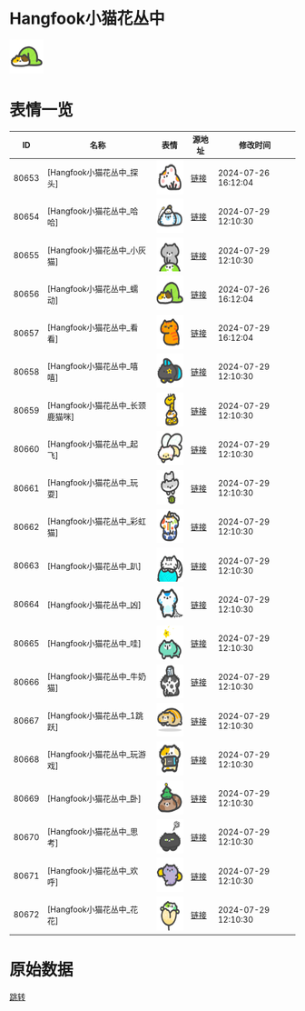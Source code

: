 # Hangfook小猫花丛中

<img src="./cover.png" height="60" alt="cover" />

# 表情一览

|ID|名称|表情|源地址|修改时间|
|----|----|----|----|----|
|80653|[Hangfook小猫花丛中_探头]|<img src="./pic/080653_%5BHangfook小猫花丛中_探头%5D.png" height="60" alt="探头"/>|[链接](https://i0.hdslb.com/bfs/garb/203f8c477b50508905a385de715c3e98516e7429.png)|2024-07-26 16:12:04|
|80654|[Hangfook小猫花丛中_哈哈]|<img src="./pic/080654_%5BHangfook小猫花丛中_哈哈%5D.png" height="60" alt="哈哈"/>|[链接](https://i0.hdslb.com/bfs/garb/350d9f15d3177cf3b46bf13b175561191c74ff65.png)|2024-07-29 12:10:30|
|80655|[Hangfook小猫花丛中_小灰猫]|<img src="./pic/080655_%5BHangfook小猫花丛中_小灰猫%5D.png" height="60" alt="小灰猫"/>|[链接](https://i0.hdslb.com/bfs/garb/a7f6bb89b42c6a71f040f3da70570b759b5b66b4.png)|2024-07-29 12:10:30|
|80656|[Hangfook小猫花丛中_蠕动]|<img src="./pic/080656_%5BHangfook小猫花丛中_蠕动%5D.png" height="60" alt="蠕动"/>|[链接](https://i0.hdslb.com/bfs/garb/f4068b89371bb126b18b8b4629b4ee89f1b28f89.png)|2024-07-26 16:12:04|
|80657|[Hangfook小猫花丛中_看看]|<img src="./pic/080657_%5BHangfook小猫花丛中_看看%5D.png" height="60" alt="看看"/>|[链接](https://i0.hdslb.com/bfs/garb/4037d462f805283ad0cda45673025225f1d92e1e.png)|2024-07-29 16:12:04|
|80658|[Hangfook小猫花丛中_嘻嘻]|<img src="./pic/080658_%5BHangfook小猫花丛中_嘻嘻%5D.png" height="60" alt="嘻嘻"/>|[链接](https://i0.hdslb.com/bfs/garb/de9c43f2b64a754023745c7da4f9ffc3b908ef4e.png)|2024-07-29 12:10:30|
|80659|[Hangfook小猫花丛中_长颈鹿猫咪]|<img src="./pic/080659_%5BHangfook小猫花丛中_长颈鹿猫咪%5D.png" height="60" alt="长颈鹿猫咪"/>|[链接](https://i0.hdslb.com/bfs/garb/98eebce32be1cc57b04c3635fcfbdeb31d8b3c4c.png)|2024-07-29 12:10:30|
|80660|[Hangfook小猫花丛中_起飞]|<img src="./pic/080660_%5BHangfook小猫花丛中_起飞%5D.png" height="60" alt="起飞"/>|[链接](https://i0.hdslb.com/bfs/garb/73fb409cb7665f1214271ece5a27b4893ab0657d.png)|2024-07-29 12:10:30|
|80661|[Hangfook小猫花丛中_玩耍]|<img src="./pic/080661_%5BHangfook小猫花丛中_玩耍%5D.png" height="60" alt="玩耍"/>|[链接](https://i0.hdslb.com/bfs/garb/2f36ecf09175b8965c9e80c1fd167198961c7c6b.png)|2024-07-29 12:10:30|
|80662|[Hangfook小猫花丛中_彩虹猫]|<img src="./pic/080662_%5BHangfook小猫花丛中_彩虹猫%5D.png" height="60" alt="彩虹猫"/>|[链接](https://i0.hdslb.com/bfs/garb/06d4149497f0287eef3e606983d4df1d23991502.png)|2024-07-29 12:10:30|
|80663|[Hangfook小猫花丛中_趴]|<img src="./pic/080663_%5BHangfook小猫花丛中_趴%5D.png" height="60" alt="趴"/>|[链接](https://i0.hdslb.com/bfs/garb/6a9e0aeba3e4a95fa4b36bb6f35200121e7cc13e.png)|2024-07-29 12:10:30|
|80664|[Hangfook小猫花丛中_凶]|<img src="./pic/080664_%5BHangfook小猫花丛中_凶%5D.png" height="60" alt="凶"/>|[链接](https://i0.hdslb.com/bfs/garb/c3b65fc3023b894b9cbf68b2eacb89c62af5a817.png)|2024-07-29 12:10:30|
|80665|[Hangfook小猫花丛中_哇]|<img src="./pic/080665_%5BHangfook小猫花丛中_哇%5D.png" height="60" alt="哇"/>|[链接](https://i0.hdslb.com/bfs/garb/980c8fe174de784217788193afa5b4f4970e2021.png)|2024-07-29 12:10:30|
|80666|[Hangfook小猫花丛中_牛奶猫]|<img src="./pic/080666_%5BHangfook小猫花丛中_牛奶猫%5D.png" height="60" alt="牛奶猫"/>|[链接](https://i0.hdslb.com/bfs/garb/34b4e92abace966142ca005426231c0e50e4a47a.png)|2024-07-29 12:10:30|
|80667|[Hangfook小猫花丛中_1跳跃]|<img src="./pic/080667_%5BHangfook小猫花丛中_1跳跃%5D.png" height="60" alt="1跳跃"/>|[链接](https://i0.hdslb.com/bfs/garb/507347bd09ad2d283af33e3d93e8216969445f10.png)|2024-07-29 12:10:30|
|80668|[Hangfook小猫花丛中_玩游戏]|<img src="./pic/080668_%5BHangfook小猫花丛中_玩游戏%5D.png" height="60" alt="玩游戏"/>|[链接](https://i0.hdslb.com/bfs/garb/d8be744ffe21ce6166449d9fb1c737823f91ac71.png)|2024-07-29 12:10:30|
|80669|[Hangfook小猫花丛中_卧]|<img src="./pic/080669_%5BHangfook小猫花丛中_卧%5D.png" height="60" alt="卧"/>|[链接](https://i0.hdslb.com/bfs/garb/6cbe7e9f16021cf1db68203903afef5963ddb6bc.png)|2024-07-29 12:10:30|
|80670|[Hangfook小猫花丛中_思考]|<img src="./pic/080670_%5BHangfook小猫花丛中_思考%5D.png" height="60" alt="思考"/>|[链接](https://i0.hdslb.com/bfs/garb/df123a35b91c27656bda8e575c8d37c4a92bd496.png)|2024-07-29 12:10:30|
|80671|[Hangfook小猫花丛中_欢呼]|<img src="./pic/080671_%5BHangfook小猫花丛中_欢呼%5D.png" height="60" alt="欢呼"/>|[链接](https://i0.hdslb.com/bfs/garb/e2124355cd2de21c807d00db53ce1569304bea1d.png)|2024-07-29 12:10:30|
|80672|[Hangfook小猫花丛中_花花]|<img src="./pic/080672_%5BHangfook小猫花丛中_花花%5D.png" height="60" alt="花花"/>|[链接](https://i0.hdslb.com/bfs/garb/8a616bc63f7de1f46027f599d71e3f6c770c7b85.png)|2024-07-29 12:10:30|

# 原始数据

[跳转](./raw.json)

